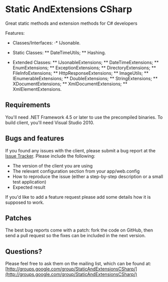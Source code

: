 # Static AndExtensions CSharp
Great static methods and extension methods for C# developers

Features:

* Classes/Interfaces:
⋅* IJsonable.

* Static Classes:
** DateTimeUtils;
** Hashing.

* Extended Classes:
** IJsonableExtensions;
** DateTimeExtensions;
** EnumExtensions;
** ExceptionExtensions;
** DirectoryExtensions;
** FileInfoExtensions;
** HttpResponseExtensions;
** ImageUtils;
** IEnumerableExtensions;
** DoubleExtensions;
** StringExtensions;
** XDocumentExtensions;
** XmlDocumentExtensions;
** XmlElementExtensions.

## Requirements

You'll need .NET Framework 4.5 or later to use the precompiled binaries. To build client, you'll need Visual Studio 2010.

## Bugs and features

If you found any issues with the client, please submit a bug report at the [Issue Tracker](https://github.com/PTangeL/StaticAndExtensionsCSharp/issues). Please include the following:

- The version of the client you are using
- The relevant configuration section from your app/web.config
- How to reproduce the issue (either a step-by-step description or a small test application)
- Expected result

If you'd like to add a feature request please add some details how it is supposed to work.

## Patches

The best bug reports come with a patch: fork the code on GitHub, then send a pull request so the fixes can be included in the next version.

## Questions?

Please feel free to ask them on the mailing list, which can be found at: [http://groups.google.com/group/StaticAndExtensionsCSharp/](http://groups.google.com/group/StaticAndExtensionsCSharp/)

